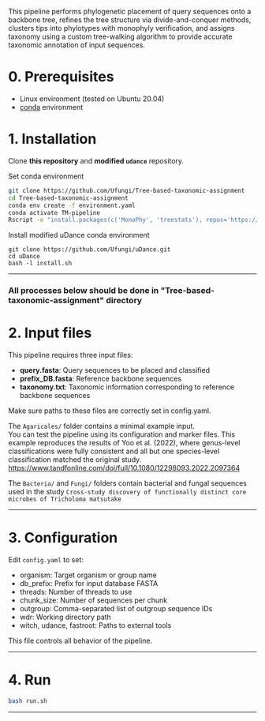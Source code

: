 This pipeline performs phylogenetic placement of query sequences onto a backbone tree, refines the tree structure via divide-and-conquer methods, clusters tips into phylotypes with monophyly verification, and assigns taxonomy using a custom tree-walking algorithm to provide accurate taxonomic annotation of input sequences.

# 0. Prerequisites
* Linux environment (tested on Ubuntu 20.04)
* [conda](https://docs.conda.io/projects/conda/en/latest/user-guide/install/index.html) environment

# 1. Installation
Clone **this repository** and **modified `udance`** repository.

Set conda environment
```bash
git clone https://github.com/Ufungi/Tree-based-taxonomic-assignment
cd Tree-based-taxonomic-assignment
conda env create -f environment.yaml
conda activate TM-pipeline
Rscript -e "install.packages(c('MonoPhy', 'treestats'), repos='https://cloud.r-project.org')"
```

Install modified uDance conda environment
```
git clone https://github.com/Ufungi/uDance.git
cd uDance
bash -l install.sh
```
---
### All processes below should be done in "Tree-based-taxonomic-assignment" directory
# 2. Input files


This pipeline requires three input files:

- **query.fasta**: Query sequences to be placed and classified
- **prefix_DB.fasta**: Reference backbone sequences
- **taxonomy.txt**: Taxonomic information corresponding to reference backbone sequences

Make sure paths to these files are correctly set in config.yaml.

The `Agaricales/` folder contains a minimal example input.  
You can test the pipeline using its configuration and marker files.
This example reproduces the results of Yoo et al. (2022), where genus-level classifications were fully consistent and all but one species-level classification matched the original study.
https://www.tandfonline.com/doi/full/10.1080/12298093.2022.2097364

The `Bacteria/` and `Fungi/` folders contain bacterial and fungal sequences used in the study `Cross-study discovery of functionally distinct core microbes of Tricholoma matsutake`

---

# 3. Configuration

Edit `config.yaml` to set:
- organism: Target organism or group name
- db_prefix: Prefix for input database FASTA
- threads: Number of threads to use
- chunk_size: Number of sequences per chunk
- outgroup: Comma-separated list of outgroup sequence IDs
- wdr: Working directory path
- witch, udance, fastroot: Paths to external tools

This file controls all behavior of the pipeline.

---

# 4. Run

```bash
bash run.sh
```

---
